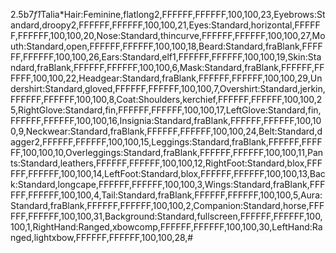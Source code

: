 2.5b7*f1*Talia*Hair:Feminine,flatlong2,FFFFFF,FFFFFF,100,100,23,Eyebrows:Standard,droopy2,FFFFFF,FFFFFF,100,100,21,Eyes:Standard,horizontal,FFFFFF,FFFFFF,100,100,20,Nose:Standard,thincurve,FFFFFF,FFFFFF,100,100,27,Mouth:Standard,open,FFFFFF,FFFFFF,100,100,18,Beard:Standard,fraBlank,FFFFFF,FFFFFF,100,100,26,Ears:Standard,elf1,FFFFFF,FFFFFF,100,100,19,Skin:Standard,fraBlank,FFFFFF,FFFFFF,100,100,6,Mask:Standard,fraBlank,FFFFFF,FFFFFF,100,100,22,Headgear:Standard,fraBlank,FFFFFF,FFFFFF,100,100,29,Undershirt:Standard,gloved,FFFFFF,FFFFFF,100,100,7,Overshirt:Standard,jerkin,FFFFFF,FFFFFF,100,100,8,Coat:Shoulders,kerchief,FFFFFF,FFFFFF,100,100,25,RightGlove:Standard,fin,FFFFFF,FFFFFF,100,100,17,LeftGlove:Standard,fin,FFFFFF,FFFFFF,100,100,16,Insignia:Standard,fraBlank,FFFFFF,FFFFFF,100,100,9,Neckwear:Standard,fraBlank,FFFFFF,FFFFFF,100,100,24,Belt:Standard,dagger2,FFFFFF,FFFFFF,100,100,15,Leggings:Standard,fraBlank,FFFFFF,FFFFFF,100,100,10,Overleggings:Standard,fraBlank,FFFFFF,FFFFFF,100,100,11,Pants:Standard,leathers,FFFFFF,FFFFFF,100,100,12,RightFoot:Standard,blox,FFFFFF,FFFFFF,100,100,14,LeftFoot:Standard,blox,FFFFFF,FFFFFF,100,100,13,Back:Standard,longcape,FFFFFF,FFFFFF,100,100,3,Wings:Standard,fraBlank,FFFFFF,FFFFFF,100,100,4,Tail:Standard,fraBlank,FFFFFF,FFFFFF,100,100,5,Aura:Standard,fraBlank,FFFFFF,FFFFFF,100,100,2,Companion:Standard,horse,FFFFFF,FFFFFF,100,100,31,Background:Standard,fullscreen,FFFFFF,FFFFFF,100,100,1,RightHand:Ranged,xbowcomp,FFFFFF,FFFFFF,100,100,30,LeftHand:Ranged,lightxbow,FFFFFF,FFFFFF,100,100,28,#